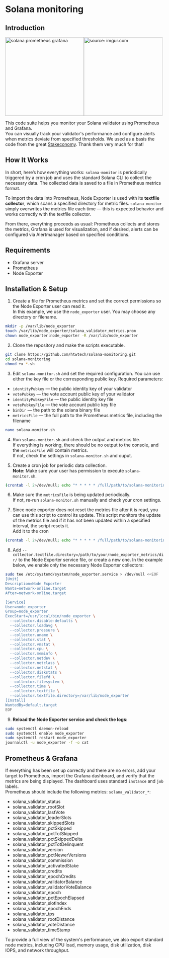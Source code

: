 # Solana monitoring #


## Introduction

<img src="https://i.imgur.com/KmrCeax.jpg" title="solana prometheus grafana" style="width:250px;"/><img src="https://i.imgur.com/e6PBegW.jpg" title="source: imgur.com" style="width:250px;"/>

This code suite helps you monitor your Solana validator using Prometheus and Grafana.  
You can visually track your validator's performance and configure alerts when metrics deviate from specified thresholds. We used as a basis the code from the great [Stakeconomy](https://github.com/stakeconomy/solanamonitoring). Thank them very much for that!

## How It Works
In short, here’s how everything works: `solana-monitor` is periodically triggered by a cron job and uses the standard Solana CLI to collect the necessary data. The collected data is saved to a file in Prometheus metrics format.

To import the data into Prometheus, Node Exporter is used with its **textfile collector**, which scans a specified directory for metric files. `solana-monitor` simply overwrites the metrics file each time — this is expected behavior and works correctly with the textfile collector.

From there, everything proceeds as usual: Prometheus collects and stores the metrics, Grafana is used for visualization, and if desired, alerts can be configured via Alertmanager based on specified conditions.

## Requirements
- Grafana server  
- Prometheus  
- Node Exporter  

## Installation & Setup

1. Create a file for Prometheus metrics and set the correct permissions so the Node Exporter user can read it.  
In this example, we use the `node_exporter` user. You may choose any directory or filename.

```bash
mkdir -p /var/lib/node_exporter
touch /var/lib/node_exporter/solana_validator_metrics.prom
chown node_exporter:node_exporter -R /var/lib/node_exporter
```

2. Clone the repository and make the scripts executable.

```bash
git clone https://github.com/htwtech/solana-monitoring.git
cd solana-monitoring
chmod +x *.sh
```

3. Edit `solana-monitor.sh` and set the required configuration. You can use either the key file or the corresponding public key.
Required parameters:
- `identityPubkey` — the public identity key of your validator  
- `votePubkey` — the vote account public key of your validator
- `identityPubkeyFile` — the public identity key file  
- `votePubkeyFile` — the vote account public key file   
- `binDir` — the path to the solana binary file 
- `metricsFile` — the full path to the Prometheus metrics file, including the filename  


```bash
nano solana-monitor.sh
```

4. Run `solana-monitor.sh` and check the output and metrics file.  
If everything is working, there should be no output to the console, and the `metricsFile` will contain metrics.  
If not, check the settings in `solana-monitor.sh` and ouput.

5. Create a cron job for periodic data collection.  
**Note:** Make sure your user has permission to execute `solana-monitor.sh`.

```bash
(crontab -l 2>/dev/null; echo "* * * * * /full/path/to/solana-monitoring/solana-monitor.sh") | crontab -
```

6. Make sure the `metricsFile` is being updated periodically.  
If not, re-run `solana-monitor.sh` manually and check your cron settings. 

7. Since node exporter does not reset the metrics file after it is read, you can use this script to control its update. This script monitors the update of the metrics file and if it has not been updated within a specified interval, the script resets it.  
Add it to the cron 

```bash
(crontab -l 2>/dev/null; echo "* * * * * /full/path/to/solana-monitoring/watchdog-solana-monitor.sh") | crontab -
```

8. Add `--collector.textfile.directory=/path/to/your/node_exporter_metrics/dir/` to the Node Exporter service file, or create a new one. In the example below, we enable only the necessary Node Exporter collectors:

```bash
sudo tee /etc/systemd/system/node_exporter.service > /dev/null <<EOF
[Unit]
Description=Node Exporter
Wants=network-online.target
After=network-online.target

[Service]
User=node_exporter
Group=node_exporter
ExecStart=/usr/local/bin/node_exporter \
  --collector.disable-defaults \
  --collector.loadavg \
  --collector.pressure \
  --collector.uname \
  --collector.stat \
  --collector.vmstat \
  --collector.cpu \
  --collector.meminfo \
  --collector.netdev \
  --collector.netclass \
  --collector.netstat \
  --collector.diskstats \
  --collector.filefd \
  --collector.filesystem \
  --collector.time \
  --collector.textfile \
  --collector.textfile.directory=/var/lib/node_exporter
[Install]
WantedBy=default.target
EOF
```

9. **Reload the Node Exporter service and check the logs:**

```bash
sudo systemctl daemon-reload
sudo systemctl enable node_exporter
sudo systemctl restart node_exporter
journalctl -u node_exporter -f -o cat
```

## Prometheus & Grafana
If everything has been set up correctly and there are no errors, add your target to Prometheus, import the Grafana dashboard, and verify that the metrics are being displayed. The dashboard uses standard `instance` and `job` labels.  
Prometheus should include the following metrics: `solana_validator_*`:
- solana_validator_status
- solana_validator_rootSlot
- solana_validator_lastVote
- solana_validator_leaderSlots
- solana_validator_skippedSlots
- solana_validator_pctSkipped
- solana_validator_pctTotSkipped
- solana_validator_pctSkippedDelta
- solana_validator_pctTotDelinquent
- solana_validator_version
- solana_validator_pctNewerVersions
- solana_validator_commission
- solana_validator_activatedStake
- solana_validator_credits
- solana_validator_epochCredits
- solana_validator_validatorBalance
- solana_validator_validatorVoteBalance
- solana_validator_epoch
- solana_validator_pctEpochElapsed
- solana_validator_slotIndex
- solana_validator_epochEnds
- solana_validator_tps
- solana_validator_rootDistance
- solana_validator_voteDistance
- solana_validator_timeStamp
  
To provide a full view of the system's performance, we also export standard node metrics, including CPU load, memory usage, disk utilization, disk IOPS, and network throughput.  
